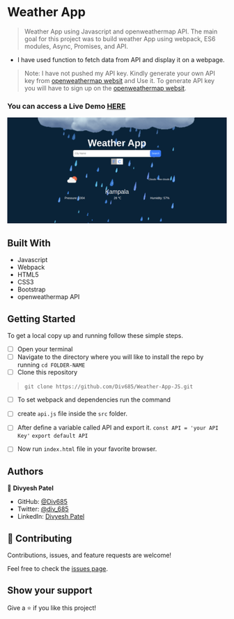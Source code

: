 # Weather App

> Weather App using Javascript and openweathermap API. The main goal for this project was to build weather App using webpack, ES6 modules, Async, Promises, and API.
  - I have used function to fetch data from API and display it on a webpage.

> Note: I have not pushed my API key. Kindly generate your own API key from [openweathermap websit](https://openweathermap.org/) and Use it. To generate API key you will have to sign up on the [openweathermap websit](https://openweathermap.org/).


### You can access a Live Demo [HERE]()

![Screenshot](./screencapture.png)

## Built With

- Javascript
- Webpack
- HTML5
- CSS3
- Bootstrap
- openweathermap API

## Getting Started

To get a local copy up and running follow these simple steps.

- [ ] Open your terminal
- [ ]  Navigate to the directory where you will like to install the repo by running `cd FOLDER-NAME` 
- [ ] Clone this repository
 > `git clone https://github.com/Div685/Weather-App-JS.git`
- [ ] To set webpack and dependencies run the command
- [ ] create `api.js` file inside the `src` folder.
- [ ] After define a variable called API and export it.
    `const API = 'your API Key'`
    `export default API`
 - [ ] Now run `index.html` file in your favorite browser.

 
## Authors

👤 **Divyesh Patel**

- GitHub: [@Div685](https://github.com/Div685)
- Twitter: [@div_685](https://twitter.com/div_685)
- LinkedIn: [Divyesh Patel](https://www.linkedin.com/in/divyesh-daxa-patel/)


## 🤝 Contributing

Contributions, issues, and feature requests are welcome!

Feel free to check the [issues page](https://github.com/Div685/Weather-App-JS/issues).


## Show your support

Give a ⭐️ if you like this project!